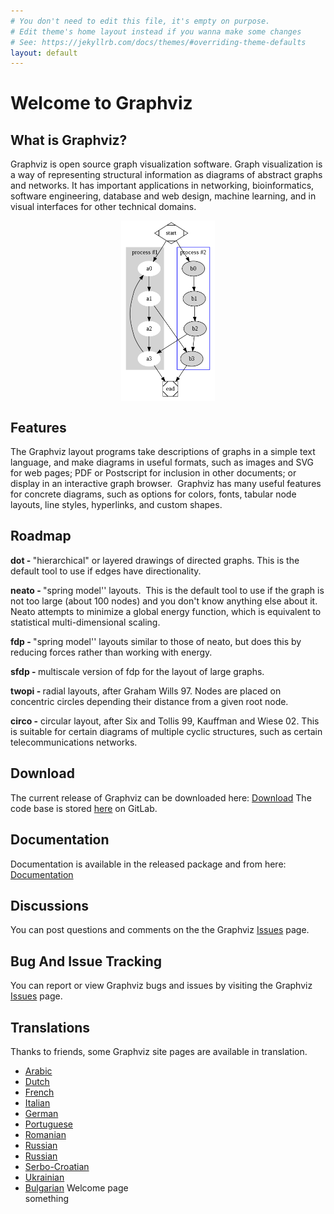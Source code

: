 ```yaml
---
# You don't need to edit this file, it's empty on purpose.
# Edit theme's home layout instead if you wanna make some changes
# See: https://jekyllrb.com/docs/themes/#overriding-theme-defaults
layout: default
---
```



<h1><strong>Welcome to Graphviz</strong></h1>

<h2><strong>What is Graphviz?</strong></h2>

<p>Graphviz is open source graph visualization software. Graph visualization is a way of representing structural information as diagrams of abstract graphs and networks. It has important applications in networking, bioinformatics,&nbsp; software engineering, database and web design, machine learning, and in visual interfaces for other technical domains.&nbsp;</p>

<p><img alt="Cluster" src="_pages/Gallery/directed/cluster.png" style="display:block; height:289px; margin-left:auto; margin-right:auto; width:150px" /></p>

<h2><strong>Features</strong></h2>

<p>The Graphviz layout programs take descriptions of graphs in a simple text language, and make diagrams in useful formats, such as images and SVG for web pages; PDF or Postscript for inclusion in other documents; or display in an interactive graph browser.&nbsp; Graphviz has many useful features for concrete diagrams, such as options for colors, fonts, tabular node layouts, line styles, hyperlinks, and custom shapes.&nbsp;</p>

<h2><strong>Roadmap</strong></h2>

<p><strong>dot - </strong>&quot;hierarchical&quot; or layered drawings of directed graphs. This is the default tool to use if edges have directionality.</p>

<p><strong>neato - </strong>&quot;spring model&#39;&#39; layouts.&nbsp; This is the default tool to use if the graph is not too large (about 100 nodes) and you don&#39;t know anything else about it. Neato attempts to minimize a global energy function, which is equivalent to statistical multi-dimensional scaling.</p>

<p><strong>fdp - </strong>&quot;spring model&#39;&#39; layouts similar to those of neato, but does this by reducing forces rather than working with energy.</p>

<p><strong>sfdp - </strong>multiscale version of fdp for the layout of large graphs.</p>

<p><strong>twopi - </strong>radial layouts, after Graham Wills 97. Nodes are placed on concentric circles depending their distance from a given root node.</p>

<p><strong>circo -</strong> circular layout, after Six and Tollis 99, Kauffman and Wiese 02. This is suitable for certain diagrams of multiple cyclic structures, such as certain telecommunications networks.</p>

<h2><strong>Download</strong></h2>

<p>The current release of Graphviz can be downloaded here: <a href="{{ site.url }}/download">Download</a>
The code base is stored <a href="https://gitlab.com/graphviz/graphviz/">here</a> on GitLab.
</p>

<h2><strong>Documentation</strong></h2>

<p>Documentation is available in the released package and from here: <a href="{{ site.url }}/documentation">Documentation</a></p>

<h2><strong>Discussions</strong></h2>

<p>You can post questions and comments on the the Graphviz <a href="https://gitlab.com/graphviz/graphviz/issues" target="_blank">Issues</a> page.<br />

<h2><strong>Bug And Issue Tracking</strong></h2>

<p>You can report or view Graphviz bugs and issues by visiting the Graphviz <a href="https://gitlab.com/graphviz/graphviz/issues" target="_blank">Issues</a> page.<br />

<h2><strong>Translations</strong></h2>

<p>Thanks to friends, some Graphviz site pages are available in translation.</p>

<ul>
<li> <a href="https://www.lesoluzioni.info/%D9%85%D8%B1%D8%AD%D8%A8%D8%A7-%D8%A8%D9%83-%D9%81%D9%8A-graphviz/" target="_blank"> Arabic </a></li> <!-- from <a href="michael9pm@gmail.com">Michael Gere <michael9pm@gmail.com></a> -->
<li> <a href="https://www.antwoorden.org/welkom-bij-graphviz/" target="_blank">Dutch </a></li>
<!-- from <a href="michael9pm@gmail.com">Michael Gere <michael9pm@gmail.com></a> -->
<li> <a href="https://www.solutionjeux.info/bienvenue-chez-graphviz/" target="_blank"> French 
<!-- from <a href="michael9pm@gmail.com">Michael Gere <michael9pm@gmail.com></a> -->
<li> <a href="https://www.gameanswer.net/benvenuto-in-graphviz/" target="_blank"> Italian </a></li>
<!-- from <a href="michael9pm@gmail.com">Michael Gere <michael9pm@gmail.com></a> -->
<li> <a href="https://www.losungenapp.com/willkommen-in-graphviz/" target="_blank"> German </a></li>
<!-- from <a href="michael9pm@gmail.com">Michael Gere <michael9pm@gmail.com></a> -->

<li> <a href="https://www.homeyou.com/~edu/graphviz" target="_blank">Portuguese</a></li> <!-- from Artur Weber [<arturweberguimaraes@gmail.com>] -->
<li> <a href="http://webhostinggeeks.com/science/graphviz-about-rm" target="_blank">Romanian</a></li>
<li> <a href="http://www.portablecomponentsforall.com/edu/graphviz-about-ru/" target="_blank">Russian</a></li>
<li> <a href="{{ site.url }}/_pages/Misc/ru_translation.rtf" target="_blank">Russian</a></li> <!-- from <a href="mailto:andreev.yurij@gmail.com">andreev.yurij@gmail.com</a> -->
<li> <a href="http://science.webhostinggeeks.com/graficka-vizualizacija" target="_blank">Serbo-Croatian</a></li> <!-- from  <a href="mailto:andreev.yurij@gmail.com">andreev.yurij@gmail.com</a> -->
<li> <a href="http://www.passadrugtestingforall.com/edu/graphviz-about-uk/" target="_blank">Ukrainian</a></li> <!-- from Piter Swenson [passadrugtesting4all@gmail.com] -->
<li> <a href="https://www.levelsanswers.com/%d0%b4%d0%be%d0%b1%d1%80%d0%b5-%d0%b4%d0%be%d1%88%d0%bb%d0%b8-%d0%b2-%d0%b3%d1%80%d0%b0%d0%b2%d0%b8%d0%b7"> Bulgarian</a> Welcome page </li>
<!-- from <a href="michael9pm@gmail.com">Michael Gere <michael9pm@gmail.com></a> -->
something
</ul>
